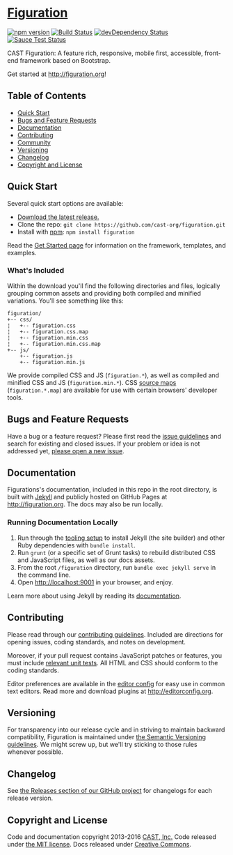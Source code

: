 # [Figuration](http://figuration.org)

[![npm version](https://img.shields.io/npm/v/figuration.svg)](https://www.npmjs.com/package/figuration)
[![Build Status](https://img.shields.io/travis/cast-org/figuration/master.svg)](https://travis-ci.org/cast-org/figuration)
[![devDependency Status](https://img.shields.io/david/dev/cast-org/figuration.svg)](https://david-dm.org/cast-org/figuration#info=devDependencies)
[![Sauce Test Status](https://saucelabs.com/browser-matrix/figuration.svg)](https://saucelabs.com/u/figuration)

CAST Figuration: A feature rich, responsive, mobile first, accessible, front-end framework based on Bootstrap.

Get started at <http://figuration.org>!

## Table of Contents

- [Quick Start](#quick-start)
- [Bugs and Feature Requests](#bugs-and-feature-requests)
- [Documentation](#documentation)
- [Contributing](#contributing)
- [Community](#community)
- [Versioning](#versioning)
- [Changelog](#changelog)
- [Copyright and License](#copyright-and-license)

## Quick Start

Several quick start options are available:

- [Download the latest release.](https://github.com/cast-org/figuration/archive/v1.0.0.zip)
- Clone the repo: `git clone https://github.com/cast-org/figuration.git`
- Install with [npm](https://www.npmjs.com): `npm install figuration`

Read the [Get Started page](http://figuration.org/get-started/quick-start/) for information on the framework, templates, and examples.


### What's Included

Within the download you'll find the following directories and files, logically grouping common assets and providing both compiled and minified variations. You'll see something like this:

```
figuration/
+-- css/
¦   +-- figuration.css
¦   +-- figuration.css.map
¦   +-- figuration.min.css
¦   +-- figuration.min.css.map
+-- js/
    +-- figuration.js
    +-- figuration.min.js
```

We provide compiled CSS and JS (`figuration.*`), as well as compiled and minified CSS and JS (`figuration.min.*`). CSS [source maps](https://developer.chrome.com/devtools/docs/css-preprocessors) (`figuration.*.map`) are available for use with certain browsers' developer tools.


## Bugs and Feature Requests

Have a bug or a feature request? Please first read the [issue guidelines](https://github.com/cast-org/figuration/blob/master/CONTRIBUTING.md#using-the-issue-tracker) and search for existing and closed issues. If your problem or idea is not addressed yet, [please open a new issue](https://github.com/cast-org/figuration/issues/new).


## Documentation

Figurations's documentation, included in this repo in the root directory, is built with [Jekyll](http://jekyllrb.com) and publicly hosted on GitHub Pages at <http://figuration.org>. The docs may also be run locally.


### Running Documentation Locally

1. Run through the [tooling setup](https://github.com/cast-org/figuration/blob/master/docs/get-started/build-tools.md#tooling-setup) to install Jekyll (the site builder) and other Ruby dependencies with `bundle install`.
2. Run `grunt` (or a specific set of Grunt tasks) to rebuild distributed CSS and JavaScript files, as well as our docs assets.
3. From the root `/figuration` directory, run `bundle exec jekyll serve` in the command line.
4. Open <http://localhost:9001> in your browser, and enjoy.

Learn more about using Jekyll by reading its [documentation](http://jekyllrb.com/docs/home/).


## Contributing

Please read through our [contributing guidelines](https://github.com/cast-org/figuration/blob/master/CONTRIBUTING.md). Included are directions for opening issues, coding standards, and notes on development.

Moreover, if your pull request contains JavaScript patches or features, you must include [relevant unit tests](https://github.com/cast-org/figuration/tree/master/js/tests). All HTML and CSS should conform to the coding standards.

Editor preferences are available in the [editor config](https://github.com/cast-org/figuration/blob/master/.editorconfig) for easy use in common text editors. Read more and download plugins at <http://editorconfig.org>.


## Versioning

For transparency into our release cycle and in striving to maintain backward compatibility, Figuration is maintained under [the Semantic Versioning guidelines](http://semver.org/). We might screw up, but we'll try sticking to those rules whenever possible.


## Changelog

See [the Releases section of our GitHub project](https://github.com/cast-org/figuration/releases) for changelogs for each release version.


## Copyright and License

Code and documentation copyright 2013-2016 [CAST, Inc.](http://www.cast.org) Code released under [the MIT license](https://github.com/cast-org/figuration/blob/master/LICENSE). Docs released under [Creative Commons](https://github.com/cast-org/figuration/blob/master/docs/LICENSE).
